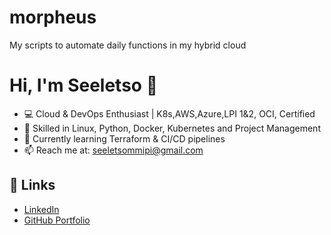 # morpheus
My scripts to automate daily functions in my hybrid cloud
# Hi, I'm Seeletso 👋
- 💻 Cloud & DevOps Enthusiast | K8s,AWS,Azure,LPI 1&2, OCI, Certified
- 🚀 Skilled in Linux, Python, Docker, Kubernetes and Project Management
- 🌱 Currently learning Terraform & CI/CD pipelines
- 📫 Reach me at: seeletsommipi@gmail.com

## 🔗 Links
- [LinkedIn](https://linkedin.com/in/seeletso-mmipi-005746a5)
- [GitHub Portfolio](https://github.com/smmipi?tab=repositories)
